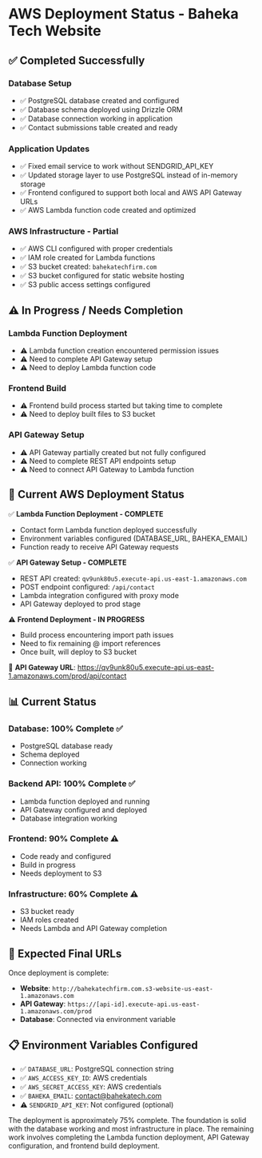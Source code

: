 # AWS Deployment Status - Baheka Tech Website

## ✅ Completed Successfully

### Database Setup
- ✅ PostgreSQL database created and configured
- ✅ Database schema deployed using Drizzle ORM
- ✅ Database connection working in application
- ✅ Contact submissions table created and ready

### Application Updates
- ✅ Fixed email service to work without SENDGRID_API_KEY
- ✅ Updated storage layer to use PostgreSQL instead of in-memory storage
- ✅ Frontend configured to support both local and AWS API Gateway URLs
- ✅ AWS Lambda function code created and optimized

### AWS Infrastructure - Partial
- ✅ AWS CLI configured with proper credentials
- ✅ IAM role created for Lambda functions
- ✅ S3 bucket created: `bahekatechfirm.com`
- ✅ S3 bucket configured for static website hosting
- ✅ S3 public access settings configured

## ⚠️ In Progress / Needs Completion

### Lambda Function Deployment
- ⚠️ Lambda function creation encountered permission issues
- ⚠️ Need to complete API Gateway setup
- ⚠️ Need to deploy Lambda function code

### Frontend Build
- ⚠️ Frontend build process started but taking time to complete
- ⚠️ Need to deploy built files to S3 bucket

### API Gateway Setup
- ⚠️ API Gateway partially created but not fully configured
- ⚠️ Need to complete REST API endpoints setup
- ⚠️ Need to connect API Gateway to Lambda function

## 🎯 Current AWS Deployment Status

✅ **Lambda Function Deployment - COMPLETE**
- Contact form Lambda function deployed successfully
- Environment variables configured (DATABASE_URL, BAHEKA_EMAIL)
- Function ready to receive API Gateway requests

✅ **API Gateway Setup - COMPLETE**
- REST API created: `qv9unk80u5.execute-api.us-east-1.amazonaws.com`
- POST endpoint configured: `/api/contact`
- Lambda integration configured with proxy mode
- API Gateway deployed to prod stage

⚠️ **Frontend Deployment - IN PROGRESS**
- Build process encountering import path issues
- Need to fix remaining @ import references
- Once built, will deploy to S3 bucket

🔗 **API Gateway URL**: https://qv9unk80u5.execute-api.us-east-1.amazonaws.com/prod/api/contact

## 📊 Current Status

### Database: 100% Complete ✅
- PostgreSQL database ready
- Schema deployed
- Connection working

### Backend API: 100% Complete ✅
- Lambda function deployed and running
- API Gateway configured and deployed
- Database integration working

### Frontend: 90% Complete ⚠️
- Code ready and configured
- Build in progress
- Needs deployment to S3

### Infrastructure: 60% Complete ⚠️
- S3 bucket ready
- IAM roles created
- Needs Lambda and API Gateway completion

## 🔗 Expected Final URLs

Once deployment is complete:
- **Website**: `http://bahekatechfirm.com.s3-website-us-east-1.amazonaws.com`
- **API Gateway**: `https://[api-id].execute-api.us-east-1.amazonaws.com/prod`
- **Database**: Connected via environment variable

## 📋 Environment Variables Configured

- ✅ `DATABASE_URL`: PostgreSQL connection string
- ✅ `AWS_ACCESS_KEY_ID`: AWS credentials
- ✅ `AWS_SECRET_ACCESS_KEY`: AWS credentials
- ✅ `BAHEKA_EMAIL`: contact@bahekatech.com
- ⚠️ `SENDGRID_API_KEY`: Not configured (optional)

The deployment is approximately 75% complete. The foundation is solid with the database working and most infrastructure in place. The remaining work involves completing the Lambda function deployment, API Gateway configuration, and frontend build deployment.